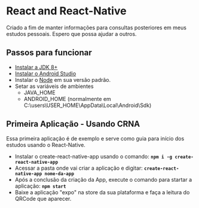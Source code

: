 # React and React-Native
Criado a fim de manter informações para consultas posteriores em meus estudos pessoais. Espero que possa ajudar a outros.

## Passos para funcionar
* [Instalar a JDK 8+](http://www.oracle.com/technetwork/pt/java/javase/downloads/jdk8-downloads-2133151.html)
* [Instalar o Android Studio](https://developer.android.com/studio/)
* Instalar o [Node](https://nodejs.org/) em sua versão padrão.
* Setar as variáveis de ambientes
	* JAVA_HOME
	* ANDROID_HOME (normalmente em C:\users\USER_HOME\AppData\Local\Android\Sdk)

	
## Primeira Aplicação - Usando CRNA
Essa primeira aplicação é de exemplo e serve como guia para início dos estudos usando o React-Native.

* Instalar o create-react-native-app usando o comando:
**```npm i -g create-react-native-app```**
* Acessar a pasta onde vai criar a aplicação e digitar:
**```create-react-native-app nome-da-app```**
* Após a conclusão da criação da App, execute o comando para startar a aplicação:
**```npm start```**
* Baixe a aplicação "expo" na store da sua plataforma e faça a leitura do QRCode que aparecer.